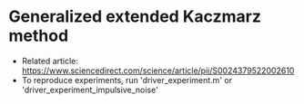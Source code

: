 # Generalized extended Kaczmarz method

- Related article: https://www.sciencedirect.com/science/article/pii/S0024379522002610
- To reproduce experiments, run 'driver_experiment.m' or 'driver_experiment_impulsive_noise'
